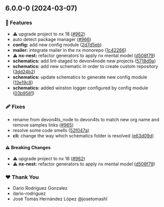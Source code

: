 ## 6.0.0-0 (2024-03-07)

### 🚀 Features

- ⚠️ upgrade project to nx 18 ([#962](https://github.com/dario-rodriguez/devon4node-1/pull/962))
- auto detect package manager ([#966](https://github.com/dario-rodriguez/devon4node-1/pull/966))
- **config:** add new config module ([2d7d5eb](https://github.com/dario-rodriguez/devon4node-1/commit/2d7d5eb))
- **mailer:** integrate mailer in the nx monorepo ([1c42266](https://github.com/dario-rodriguez/devon4node-1/commit/1c42266))
- ⚠️ **nx-nest:** refactor generators to apply nx mental model ([d508f79](https://github.com/dario-rodriguez/devon4node-1/commit/d508f79))
- **schematics:** add lint-staged to devon4node new projects ([5718d9a](https://github.com/dario-rodriguez/devon4node-1/commit/5718d9a))
- **schematics:** add new schematic in order to create custom repository ([3dd24b2](https://github.com/dario-rodriguez/devon4node-1/commit/3dd24b2))
- **schematics:** update schematics to generate new config module ([13e19c8](https://github.com/dario-rodriguez/devon4node-1/commit/13e19c8))
- **schematics:** added winston logger configured by config module ([03b9581](https://github.com/dario-rodriguez/devon4node-1/commit/03b9581))

### 🩹 Fixes

- rename from devon4ts_node to devon4ts to match new org name and remove samples links ([#965](https://github.com/dario-rodriguez/devon4node-1/pull/965))
- resolve some code smells ([52f047a](https://github.com/dario-rodriguez/devon4node-1/commit/52f047a))
- **cli:** change the way which schematics folder is resolved ([e63d09d](https://github.com/dario-rodriguez/devon4node-1/commit/e63d09d))

#### ⚠️ Breaking Changes

- ⚠️ upgrade project to nx 18 ([#962](https://github.com/dario-rodriguez/devon4node-1/pull/962))
- ⚠️ **nx-nest:** refactor generators to apply nx mental model ([d508f79](https://github.com/dario-rodriguez/devon4node-1/commit/d508f79))

### ❤️ Thank You

- Dario Rodriguez Gonzalez
- dario-rodriguez
- José Tomás Hernández López @josetomashl

